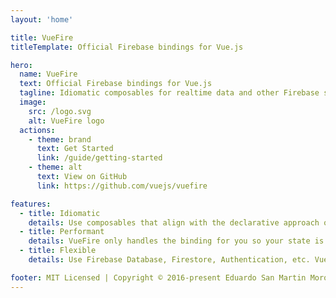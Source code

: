 ```yaml
---
layout: 'home'

title: VueFire
titleTemplate: Official Firebase bindings for Vue.js

hero:
  name: VueFire
  text: Official Firebase bindings for Vue.js
  tagline: Idiomatic composables for realtime data and other Firebase services
  image:
    src: /logo.svg
    alt: VueFire logo
  actions:
    - theme: brand
      text: Get Started
      link: /guide/getting-started
    - theme: alt
      text: View on GitHub
      link: https://github.com/vuejs/vuefire

features:
  - title: Idiomatic
    details: Use composables that align with the declarative approach of Vue. Everything that can be automatically handled by VueFire is. Nested Collections, Document References, and more, are all handled for you.
  - title: Performant
    details: VueFire only handles the binding for you so your state is always up to date with the server. You'll still be able to use the Firebase JS SDK to its full potential!
  - title: Flexible
    details: Use Firebase Database, Firestore, Authentication, etc. VueFire exposes tree-shakable APIs that are built on top of the Firebase modular JS SDK.

footer: MIT Licensed | Copyright © 2016-present Eduardo San Martin Morote
---
```


<script setup>
import HomeSponsors from './.vitepress/theme/components/HomeSponsors.vue'
</script>

<HomeSponsors />
